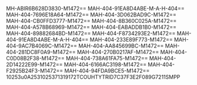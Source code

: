 MH-ABIR6B628D3830-M1472==
MAH-404-91EA8D4ABE-M-A-H-404==
MAH-404-7696E18A64-M1472==
MAH-404-3D062BAD9C-M1472==
MAH-404-CB0FFD3777-M1472==
MAH-404-8B360C025A-M1472==
MAH-404-A578B68969-M1472==
MAH-404-EABADDB1B0-M1472==
MAH-404-89882684BD-M1472==
MAH-404-F8734293E2-M1472==
MAH-404-91EA8D4ABE-M-A-H-404==
MAH-404-233E89F773-M1472==
MAH-404-9AC7B4069C-M1472==
MAH-404-AA845699BC-M1472==
MAH-404-281DC8F0A9-M1472==
MAH-404-270B0217AF-M1472==
MAH-404-C0D08B2F38-M1472==
MAH-404-738A61FA75-M1472==
MAH-404-2D14222E99-M1472==
MAH-404-6166AC3198-M1472==
MAH-404-F2925B24F3-M1472==
MAH-404-94FDA9BCE5-M1472==
10253u0A2531025371319172TCOUHTYTRID7C37F3E2F089G7211SMPP
